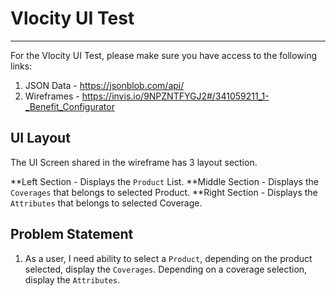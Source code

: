 # Vlocity UI Test
--------

For the Vlocity UI Test, please make sure you have access to the following links:
1. JSON Data - https://jsonblob.com/api/
2. Wireframes - https://invis.io/9NPZNTFYGJ2#/341059211_1-_Benefit_Configurator

## UI Layout
The UI Screen shared in the wireframe has 3 layout section.

**Left Section - Displays the `Product` List.
**Middle Section - Displays the `Coverages` that belongs to selected Product.
**Right Section - Displays the `Attributes` that belongs to selected Coverage.

## Problem Statement
1. As a user, I need ability to select a `Product`, depending on the product selected, display the `Coverages`. Depending on a coverage selection, display the `Attributes`.


